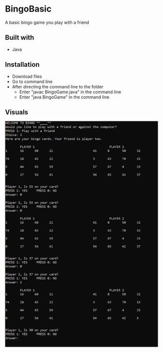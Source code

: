 
# BingoBasic
A basic bingo game you play with a friend

## Built with
- Java

## Installation
- Download files
- Go to command line
- After directing the command line to the folder
  - Enter "javac BingoGame.java" in the command line
  - Enter "java BingoGame" in the command line
  
## Visuals
![What it would look like in the command line](https://github.com/xvxvdee/BingoBasic/blob/master/BingoGameVisuals.jpg)
